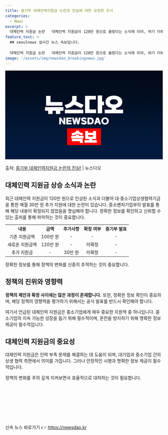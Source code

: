 ```yaml
---
title: 중기부 대체인력지원금 논란과 진실에 대한 공정한 조사
categories:
  - News
excerpt: >
  대체인력 지원금 논란   대체인력 지원금이 120만 원으로 올랐다는 소식에 이어, 여기 더해 대·중소기업상생…
feature_text: >
  ## seoulnews 실시간 뉴스 속보입니다.

  대체인력 지원금 논란   대체인력 지원금이 120만 원으로 올랐다는 소식에 이어, 여기 더해 대·중소기업상생…
image: '/assets/img/newsdao_breakingnews.jpg'
---
```


![뉴스다오 속보](/assets/img/newsdao_breakingnews.jpg)

<p>출처: <a href="https://newsdao.kr/4708" rel="dofollow">중기부 대체인력지원금 논란의 진실!</a> | 뉴스다오</p>

<h2 data-ke-size="size26">대체인력 지원금 상승 소식과 논란</h2>
<p data-ke-size="size16">최근 대체인력 지원금이 120만 원으로 인상된 소식과 더불어 대·중소기업상생협력기금을 통한 매월 30만 원 추가 지원에 대한 논란이 있습니다. 중소벤처기업부의 발표를 통해 해당 내용이 확정되지 않았음을 명심해야 합니다. 정확한 정보를 확인하고 신뢰할 수 있는 출처를 통해 파악하는 것이 중요합니다.</p>
<table>
  <tbody>
    <tr>
      <td style="text-align: center; height: 17px;"><b>내용</b></td>
      <td style="text-align: center; height: 17px;"><b>금액</b></td>
      <td style="text-align: center; height: 17px;"><b>추가사항</b></td>
      <td style="text-align: center; height: 17px;"><b>확정 여부</b></td>
      <td style="text-align: center; height: 17px;"><b>중기부 발표</b></td>
    </tr>
    <tr>
      <td style="text-align: center; height: 17px;">기존 지원금액</td>
      <td style="text-align: center; height: 17px;">100만 원</td>
      <td style="text-align: center; height: 17px;">-</td>
      <td style="text-align: center; height: 17px;">-</td>
      <td style="text-align: center; height: 17px;">-</td>
    </tr>
    <tr>
      <td style="text-align: center; height: 17px;">새로운 지원금액</td>
      <td style="text-align: center; height: 17px;">120만 원</td>
      <td style="text-align: center; height: 17px;">-</td>
      <td style="text-align: center; height: 17px;">미확정</td>
      <td style="text-align: center; height: 17px;">-</td>
    </tr>
    <tr>
      <td style="text-align: center; height: 17px;">추가 지원금</td>
      <td style="text-align: center; height: 17px;">-</td>
      <td style="text-align: center; height: 17px;">30만 원</td>
      <td style="text-align: center; height: 17px;">미확정</td>
      <td style="text-align: center; height: 17px;">-</td>
    </tr>
  </tbody>
</table>
<p data-ke-size="size16">정확한 정보를 통해 정책의 변화를 신중히 추적하는 것이 중요합니다. </p>

<h2 data-ke-size="size26">정책의 진위와 영향력</h2>
<p data-ke-size="size16"><b>정책의 제안과 확정 사이에는 많은 과정이 존재합니다.</b> 또한, 정확한 정보 확인이 중요하며, 해당 정책의 영향력을 평가하기 위해서는 공식 발표를 반드시 확인해야 합니다.</p>
<p data-ke-size="size16">여기서 언급된 대체인력 지원금은 중소기업에게 매우 중요한 지원책 중 하나입니다. 중소기업의 지속 가능한 성장을 돕기 위해 필수적이며, 혼란을 방지하기 위해 명확한 정보 제공이 필수적입니다.</p>

<h2 data-ke-size="size26">대체인력 지원금의 중요성</h2>
<p data-ke-size="size16">대체인력 지원금은 인력 부족 문제를 해결하는 데 도움이 되며, 대기업과 중소기업 간의 상생 협력 측면에서 의미를 가집니다. 그러나 안정적인 시행과 명확한 정보 제공이 필수적입니다.</p>
<p data-ke-size="size16">정책의 변화를 주의 깊게 지켜보면서 효율적으로 대처하는 것이 필요합니다.</p>

<p data-ke-size="size16">&nbsp;</p>
<p data-ke-size="size16">&nbsp;</p>
<p data-ke-size="size16">&nbsp;</p>
<p data-ke-size="size16">&nbsp;</p> 

신속 뉴스 바로가기 👉 <a href="https://newsdao.kr" rel="dofollow">https://newsdao.kr</a>


